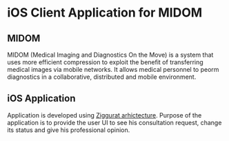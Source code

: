 # iOS Client Application for MIDOM
## MIDOM
MIDOM (Medical Imaging and Diagnostics On the Move) is a system that uses more efficient compression to exploit the benefit of transferring medical images via mobile networks. It allows medical personnel to peorm diagnostics in a collaborative, distributed and mobile environment.
## iOS Application
Application is developed using [Ziggurat arhictecture](https://medium.com/square-corner-blog/ziggurat-ios-app-architecture-b54b3f7132f0). Purpose of the application is to provide the user UI to see his consultation request, change its status and give his professional opinion. 
